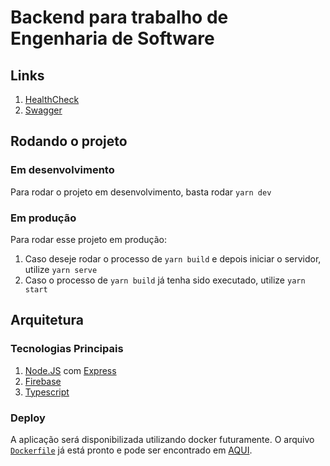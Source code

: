 # Backend para trabalho de Engenharia de Software

## Links

1. [HealthCheck](http://localhost:8000)
1. [Swagger](http://localhost:8000/swagger)

## Rodando o projeto

### Em desenvolvimento

Para rodar o projeto em desenvolvimento, basta rodar `yarn dev`

### Em produção

Para rodar esse projeto em produção:

1. Caso deseje rodar o processo de `yarn build` e depois iniciar o servidor, utilize `yarn serve`
1. Caso o processo de `yarn build` já tenha sido executado, utilize `yarn start`

## Arquitetura

### Tecnologias Principais

1. [Node.JS](https://nodejs.org) com [Express](https://expressjs.com)
1. [Firebase](https://firebase.google.com)
1. [Typescript](https://www.typescriptlang.org)

### Deploy

A aplicação será disponibilizada utilizando docker futuramente. O arquivo [`Dockerfile`](src/Dockerfile) já está pronto e pode ser encontrado em [AQUI](src/Dockerfile).

